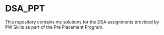 # DSA_PPT
This repository contains my solutions for the DSA assignments provided by PW Skills as part of the Pre Placement Program.
